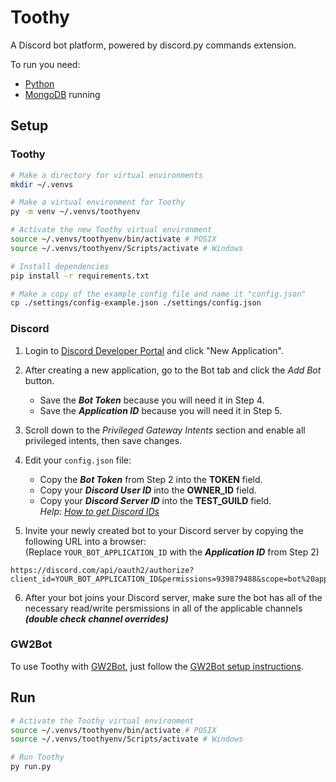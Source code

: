 # Toothy
A Discord bot platform, powered by discord.py commands extension.

To run you need:
 * [Python](https://www.python.org/downloads/)
 * [MongoDB](https://www.mongodb.com/try/download/community) running

## Setup

### Toothy
``` bash
# Make a directory for virtual environments
mkdir ~/.venvs

# Make a virtual environment for Toothy
py -m venv ~/.venvs/toothyenv

# Activate the new Toothy virtual environment
source ~/.venvs/toothyenv/bin/activate # POSIX
source ~/.venvs/toothyenv/Scripts/activate # Windows

# Install dependencies
pip install -r requirements.txt

# Make a copy of the example config file and name it "config.json"
cp ./settings/config-example.json ./settings/config.json
```

### Discord
1. Login to [Discord Developer Portal](https://discord.com/developers/applications) and click "New Application".

2. After creating a new application, go to the Bot tab and click the *Add Bot* button.  
    * Save the ***Bot Token*** because you will need it in Step 4.  
    * Save the ***Application ID*** because you will need it in Step 5.

3. Scroll down to the *Privileged Gateway Intents* section and enable all privileged intents, then save changes.

4. Edit your `config.json` file:  
    * Copy the ***Bot Token*** from Step 2 into the **TOKEN** field.  
    * Copy your ***Discord User ID*** into the **OWNER_ID** field.  
    * Copy your ***Discord Server ID*** into the **TEST_GUILD** field.  
  *Help: [How to get Discord IDs](https://support.discord.com/hc/en-us/articles/206346498-Where-can-I-find-my-User-Server-Message-ID-)*

5. Invite your newly created bot to your Discord server by copying the following URL into a browser:  
  (Replace `YOUR_BOT_APPLICATION_ID` with the ***Application ID*** from Step 2)  
  ```
  https://discord.com/api/oauth2/authorize?client_id=YOUR_BOT_APPLICATION_ID&permissions=939879488&scope=bot%20applications.commands
  ```

6. After your bot joins your Discord server, make sure the bot has all of the necessary read/write persmissions in all of the applicable channels ***(double check channel overrides)***

### GW2Bot
To use Toothy with [GW2Bot](https://github.com/Maselkov/GW2Bot), just follow the [GW2Bot setup instructions](https://github.com/Maselkov/GW2Bot/blob/master/README.md).

## Run
``` bash
# Activate the Toothy virtual environment
source ~/.venvs/toothyenv/bin/activate # POSIX
source ~/.venvs/toothyenv/Scripts/activate # Windows

# Run Toothy
py run.py
```